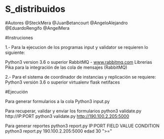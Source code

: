 # S_distribuidos

#Autores
@SteckMera
@JuanBetancourt
@AngeloAlejandro
@EduardoRengifo
@AngelMera

#Instruciones

1.- Para la ejecucion de los programas input y validator se requieren lo siguiente:

  Python3 version 3.6 o superior
  RabbitMQ - www.rabbitmq.com
  Librerias Pika para la integración de las cola de mensajes (RabbitMQ)

2.- Para el sistema de coordinador de instancias y replicación se requiere:
  Python3 versión 3.6 o superior
  virtualenv
  flask
  netifaces


#Ejecución

Para generar formularios a la cola 
Python3 input.py

Para recuperar, validar y enviar los formularios python3 validate.py http://IP:PORT
python3 validate.py http://190.100.2.205:5000

Para generar reportes python3 report.py IP:PORT FIELD VALUE CONDITION
python3 report.py 190.100.2.205:5000 edad 30 ">="

  

